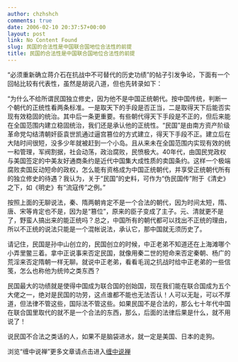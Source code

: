 ```yaml
---
author: chzhshch
comments: true
date: 2006-02-10 20:37:57+00:00
layout: post
link: No Content Found
slug: 民国的合法性是中国联合国地位合法性的前提
title: 民国的合法性是中国联合国地位合法性的前提
---
```


			




                                                       




“必须重新确立蒋介石在抗战中不可替代的历史功绩”的帖子引发争论，下面有一个回帖比较有代表性，虽然是胡说八道，但也先转录如下：







“为什么不给所谓民国独立修史，因为他不是中国正统朝代。按中国传统，判断一个朝代的正统性看两条标准。一是取天下的手段是否正当，二是取得天下后能否实现有效稳固的统治。其中后一条更重要。有些朝代得天下手段是不正的，但后来能在全国范围内建立稳固统治，我们还是承认他的正统性。“民国”是由南方资产阶级革命党勾结清朝奸臣袁世凯通过逼宫篡位的方式建立，得天下手段不正。建立后在大陆时间很短，没多少年就被赶到一个小岛。且从来未在全国范围内实现有效的统一和管理，军阀割据，社会动荡，政治腐败，民愤极大。40年代，由国民党政权与美国签定的中美友好通商条约是近代中国集大成性质的卖国条约。这样一个极端腐败卖国反动短命的政权，怎么能有资格成为中国正统朝代，并享受正统朝代所有的独立修史的待遇？我认为，关于“民国”的史料，可作为“伪民国传”附于《清史》之下，如《明史》有“流寇传”之例。”







按照上面的无聊说法，秦、隋两朝肯定不是一个合法的朝代，因为时间太短，隋、唐、宋等肯定也不是，因为是“篡位”，原来的臣子变成了主子。元、清就更不是了，野蛮人搞出来的能正统吗？总之，中国所有的朝代都可以找出不正统的理由，所以不正统的说法只能是一个混帐说法，承认它，那中国就无须历史了。







请记住，民国是孙中山创立的，民国创立的时候，中正老弟不知道还在上海滩哪个小弄里鳖三着。拿中正说事来否定民国，就像用秦二世的短命来否定秦朝、杨广的荒淫来否定隋朝一样无聊。就说中正老弟，看看毛润之抗战时给中正老弟的一些信笺，怎么也称他为统帅之类东西？







民国最大的功绩就是使得中国成为联合国的创始国，现在我们能在联合国成为五个大佬之一，绝对是民国的功劳，这点谁都不能也无法否认！人可以无耻，可以不厚道，但法律不管这些，国际法不管这些。如果民国不是合法的，那么七十年代中国在联合国里取代的就不是一个合法的东西，那么，后面的法律后果是什么，就不用说了！







说民国不合法之类话的人，如果不是脑袋进水，就一定是美国、日本的走狗。










浏览“缠中说禅”更多文章请点击进入[缠中说禅](http://blog.sina.com.cn/m/chzhshch)















